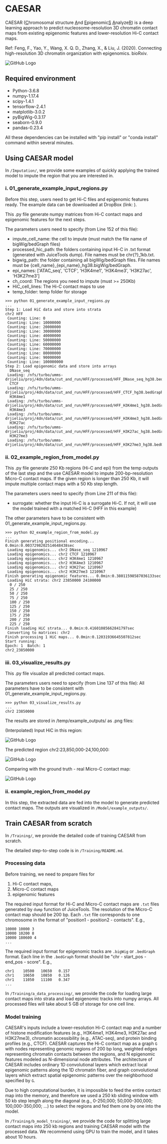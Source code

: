 # CAESAR
CAESAR (<ins>C</ins>hromosomal structure <ins>A</ins>nd <ins>E</ins>pigenomic<ins>S</ins> <ins>A</ins>nalyze<ins>R</ins>) 
is a deep learning approach to predict nucleosome-resolution 3D chromatin contact maps from
existing epigenomic features and lower-resolution Hi-C contact maps.

Ref: Feng, F., Yao, Y., Wang, X. Q. D., Zhang, X., & Liu, J. (2020). Connecting high-resolution 3D chromatin organization with epigenomics. bioRxiv.

![GitHub Logo](/Image/CAESAR.png)

## Required environment
- Python-3.6.8
- numpy-1.17.4
- scipy-1.4.1
- tensorflow-2.4.1
- matplotlib-3.0.2
- pyBigWig-0.3.17
- seaborn-0.9.0
- pandas-0.23.4

All these dependencies can be installed with "pip install" or "conda install" command within several minutes.


## Using CAESAR model
In ``/Imputation/``, we provide some examples of quickly applying the trained model to impute the region
that you are interested in.

### i. 01_generate_example_input_regions.py
Before this step, users need to get Hi-C files and epigenomic features ready.
The example data can be downloaded at DropBox (link: ).

This .py file generate numpy matrices from Hi-C contact maps and epigenomic features for the next steps.

The parameters users need to specify (from Line 152 of this file):
- impute_cell_name: the cell to impute (must match the file name of bigWig/bedGraph files)
- processed_hic_path: the folders containing input Hi-C in .txt format (generated with JuiceTools dump). File names must be chr{?}_1kb.txt.
- bigwig_path: the folder containing all bigWig/bedGraph files. File names must be {cell_name}_{epi_name}_hg38.bigWig/bedGraph.
- epi_names: ['ATAC_seq', 'CTCF', 'H3K4me1', 'H3K4me3', 'H3K27ac', 'H3K27me3'] 
- ch_coord: The regions you need to impute (must >= 250Kb)
- HiC_cell_lines: The Hi-C contact maps to use
- temp_folder: temp folder for storage


```
>>> python 01_generate_example_input_regions.py
...
Step 1: Load HiC data and store into strata
chr2 HFF
 Counting: Line: 0
 Counting: Line: 10000000
 Counting: Line: 20000000
 Counting: Line: 30000000
 Counting: Line: 40000000
 Counting: Line: 50000000
 Counting: Line: 60000000
 Counting: Line: 70000000
 Counting: Line: 80000000
 Counting: Line: 90000000
 Counting: Line: 100000000
Step 2: Load epigenomic data and store into arrays
  DNase_seq
 Loading: /nfs/turbo/umms-drjieliu/proj/4dn/data/cut_and_run/HFF/processed/HFF_DNase_seq_hg38.bedGraph
  CTCF
 Loading: /nfs/turbo/umms-drjieliu/proj/4dn/data/cut_and_run/HFF/processed/HFF_CTCF_hg38.bedGraph
  H3K4me1
 Loading: /nfs/turbo/umms-drjieliu/proj/4dn/data/cut_and_run/HFF/processed/HFF_H3K4me1_hg38.bedGraph
  H3K4me3
 Loading: /nfs/turbo/umms-drjieliu/proj/4dn/data/cut_and_run/HFF/processed/HFF_H3K4me3_hg38.bedGraph
  H3K27ac
 Loading: /nfs/turbo/umms-drjieliu/proj/4dn/data/cut_and_run/HFF/processed/HFF_H3K27ac_hg38.bedGraph
  H3K27me3
 Loading: /nfs/turbo/umms-drjieliu/proj/4dn/data/cut_and_run/HFF/processed/HFF_H3K27me3_hg38.bedGraph
```

### ii. 02_example_region_from_model.py
This .py file generate 250 Kb regions (Hi-C and epi) from the temp outputs of the last step 
and the use CAESAR model to impute 200-bp-resolution Micro-C contact maps.
If the given region is longer than 250 Kb, it will impute multiple contact maps
with a 50 Kb step length.

The parameters users need to specify (from Line 211 of this file):
- surrogate: whether the input Hi-C is a surrogate Hi-C.
If not, it will use the model trained with a matched Hi-C (HFF in this example)

The other parameters have to be consistent with 01_generate_example_input_regions.py.

```
>>> python 02_example_region_from_model.py
...
Finish generating positional encoding... 0.0min:0.0037298202514648438sec
 Loading epigenomics... chr2 DNase_seq 1210967
 Loading epigenomics... chr2 CTCF 1210967
 Loading epigenomics... chr2 H3K4me1 1210967
 Loading epigenomics... chr2 H3K4me3 1210967
 Loading epigenomics... chr2 H3K27ac 1210967
 Loading epigenomics... chr2 H3K27me3 1210967
Finish generating epigenomic features... 0.0min:0.38011598587036133sec
 Loading HiC strata: chr2 23850000 24100000
  0 / 250
  25 / 250
  50 / 250
  75 / 250
  100 / 250
  125 / 250
  150 / 250
  175 / 250
  200 / 250
  225 / 250
Finish loading HiC strata... 0.0min:0.41601085662841797sec
 Converting to matrices: chr2
Finish processing 1 HiC maps... 0.0min:0.12031936645507812sec
Start running:
Epoch: 1  Batch: 1
chr2_23850000
```


### iii. 03_visualize_results.py
This .py file visualize all predicted contact maps.

The parameters users need to specify (from Line 137 of this file):
All parameters have to be consistent with 01_generate_example_input_regions.py.

```
>>> python 03_visualize_results.py
...
chr2 23850000
```

The results are stored in /temp/example_outputs/ as .png files:

(Interpolated) Input HiC in this region:

![GitHub Logo](/Imputation/temp/example_outputs/chr2_23850000_hic.png)

The predicted region chr2:23,850,000-24,100,000:

![GitHub Logo](/Imputation/temp/example_outputs/chr2_23850000_pred.png)

Comparing with the ground truth - real Micro-C contact map:

![GitHub Logo](/Imputation/temp/example_outputs/chr2_23850000_micro.png)


### ii. example_region_from_model.py
In this step, the extracted data are fed into the model to generate predicted contact maps.
The outputs are visualized in ``/Model/example_outputs/``.


## Train CAESAR from scratch
In ``/Training/``, we provide the detailed code of training CAESAR
from scratch.

The detailed step-to-step code is in ``/Training/README.md``.

### Processing data
Before training, we need to prepare files for
1) Hi-C contact maps,
2) Micro-C contact maps
3) epigenomic features

The required input format for Hi-C and Micro-C contact maps are ``.txt`` files generated by ``dump`` function of JuiceTools.
The resolution of the Micro-C contact map should be 200 bp.
Each ``.txt`` file corresponds to one chromosome in the format of "position1 - position2 - contacts". E.g.,
```
10000 10000 3
10000 10200 8
10000 180600 4
...
```
The required input format for epigenomic tracks are ``.bigWig`` or ``.bedGraph`` format.
Each line in the ``.bedGraph`` format should be "chr - start_pos - end_pos - score". E.g.,
```
chr1    10500   10650   0.157
chr1    10650   10850   0.126
chr1    11050   11100   0.347
...
```

In ``/Training/a_data_processing/``, we provide the code for loading large contact maps into
strata and load epigenomic tracks into numpy arrays.
All processed files will take about 5 GB of storage for one cell line.

### Model training
CAESAR's inputs include a lower-resolution Hi-C contact map
and a number of histone modification features
(e.g., H3K4me1, H3K4me3, H3K27ac and H3K27me3), chromatin accessibility (e.g., ATAC-seq), and protein binding profiles (e.g., CTCF).
CAESAR captures the Hi-C contact map as a graph `G` with nodes representing genomic regions of 200 bp long,
weighted edges representing chromatin contacts between the regions,
and N epigenomic features modeled as N-dimensional node attributes.
The architecture of CAESAR includes ordinary 1D convolutional layers which extract local epigenomic patterns along the 1D chromatin fiber,
and graph convolutional layers which extract spatial epigenomic patterns over the neighborhood specified by `G`.

Due to high computational burden, it is impossible to feed the entire contact map into the memory,
and therefore we used a 250 kb sliding window with 50 kb step length along the diagonal
(e.g., 0-250,000; 50,000-300,000; 100,000-350,000; ...) to
select the regions and fed them one by one into the model.

In ``/Training/b_model_training/``, we provide the code for splitting large contact maps into
250 kb regions and training CAESAR model with the processed data.
We recommend using GPU to train the model, and it takes about 10 hours.




